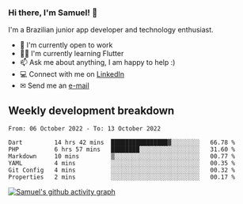 ### Hi there, I'm Samuel! 👋

I'm a Brazilian junior app developer and technology enthusiast.

- 🏢 I'm currently open to work
- 👨‍💻 I'm currently learning Flutter
- 📫 Ask me about anything, I am happy to help :)
- 💻 Connect with me on [LinkedIn](https://www.linkedin.com/in/samuel-s-marques/)
- ✉ Send me an [e-mail](mailto:samuel.s.marques@protonmail.com)

## Weekly development breakdown
<!--START_SECTION:waka-->

```text
From: 06 October 2022 - To: 13 October 2022

Dart         14 hrs 42 mins  ████████████████▓░░░░░░░░   66.78 %
PHP          6 hrs 57 mins   ████████░░░░░░░░░░░░░░░░░   31.60 %
Markdown     10 mins         ▒░░░░░░░░░░░░░░░░░░░░░░░░   00.77 %
YAML         4 mins          ░░░░░░░░░░░░░░░░░░░░░░░░░   00.35 %
Git Config   4 mins          ░░░░░░░░░░░░░░░░░░░░░░░░░   00.32 %
Properties   2 mins          ░░░░░░░░░░░░░░░░░░░░░░░░░   00.17 %
```

<!--END_SECTION:waka-->

[![Samuel's github activity graph](https://activity-graph.herokuapp.com/graph?username=samuel-s-marques&theme=react-dark)](https://github.com/samuel-s-marques)
